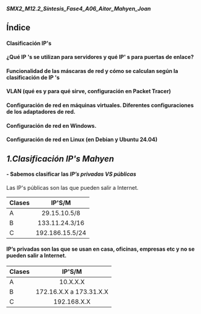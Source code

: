 ##### SMX2_M12.2_Síntesis_Fase4_A06_Aitor_Mahyen_Joan

## Índice

#### Clasificación IP's
#### ¿Qué IP 's se utilizan para servidores y qué IP' s para puertas de enlace?
#### Funcionalidad de las máscaras de red y cómo se calculan según la clasificación de IP 's
#### VLAN (qué es y para qué sirve, configuración en Packet Tracer)
#### Configuración de red en máquinas virtuales. Diferentes configuraciones de los adaptadores de red.
#### Configuración de red en Windows.
#### Configuración de red en Linux (en Debian y Ubuntu 24.04)



## *1.Clasificación IP's Mahyen*

#### - Sabemos clasificar las *IP’s privadas VS públicas* 


Las IP's públicas son las que pueden salir a Internet. 

|Clases |IP'S/M |
|----------|:----------:|
|A |29.15.10.5/8|
|B |133.11.24.3/16|
|C|192.186.15.5/24|


#### IP’s privadas son las que se usan en casa, oficinas, empresas etc y no se pueden salir a Internet. 

|Clases |IP'S/M |
|----------|:----------:|
|A |10.X.X.X|
|B |172.16.X.X a 173.31.X.X |
|C|192.168.X.X|





